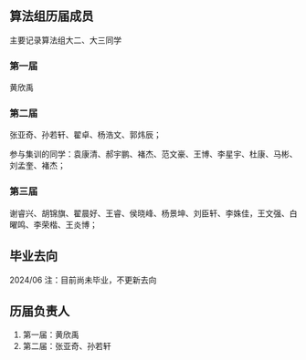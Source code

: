 ## 算法组历届成员

主要记录算法组大二、大三同学

### 第一届

黄欣禹

### 第二届

张亚奇、孙若轩、翟卓、杨浩文、郭炜辰；

参与集训的同学：袁康清、郝宇鹏、褚杰、范文豪、王博、李星宇、杜康、马彬、刘孟奎、褚杰；

### 第三届

谢睿兴、胡锦旗、翟晨好、王睿、侯晓峰、杨景坤、刘臣轩、李姝佳，王文强、白曜鸣、李荣楷、王炎博；

## 毕业去向

2024/06 注：目前尚未毕业，不更新去向

## 历届负责人

1. 第一届：黄欣禹
2. 第二届：张亚奇、孙若轩
